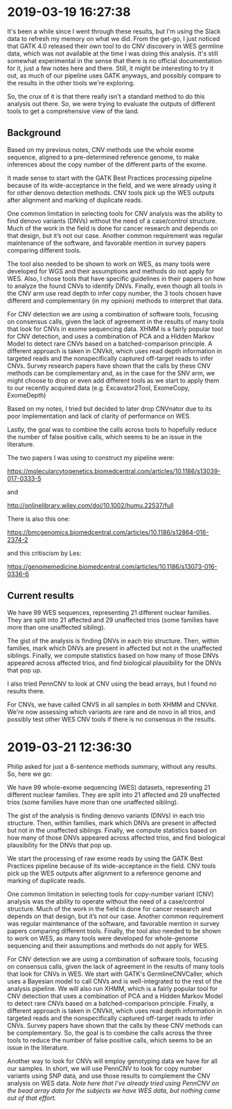 # 2019-03-19 16:27:38

It's been a while since I went through these results, but I'm using the Slack
data to refresh my memory on what we did. From the get-go, I just noticed that
GATK 4.0 released their own tool to do CNV discovery in WES germline data, which
was not available at the time I was doing this analysis. It's still somewhat
experimental in the sense that there is no official documentation for it, just a
few notes here and there. Still, it might be interesting to try it out, as much
of our pipeline uses GATK anyways, and possibly compare to the results in the
other tools we're exploring.

So, the crux of it is that there really isn't a standard method to do this
analysis out there. So, we were trying to evaluate the outputs of different
tools to get a comprehensive view of the land.

## Background

Based on my previous notes, CNV methods use the whole exome sequence, aligned to
a pre-determined reference genome, to make inferences about the copy number of
the different parts of the exome.

It made sense to start with the GATK Best Practices processing pipeline because
of its wide-acceptance in the field, and we were already using it for other
denovo detection methods. CNV tools pick up the WES outputs after alignment and
marking of duplicate reads. 

One common limitation in selecting tools for CNV analysis was the ability to
find denovo variants (DNVs) without the need of a case/control structure. Much
of the work in the field is done for cancer research and depends on that design,
but it’s not our case. Another common requirement was regular maintenance of the
software, and favorable mention in survey papers comparing different tools. 

The tool also needed to be shown to work on WES, as many tools were developed
for WGS and their assumptions and methods do not apply for WES. Also, I chose
tools that have specific guidelines in their papers on how to analyze the found
CNVs to identify DNVs. Finally, even though all tools in the CNV arm use read
depth to infer copy number, the 3 tools chosen have different and complementary
(in my opinion) methods to interpret that data.

For CNV detection we are using a combination of software tools, focusing on consensus calls, given the lack of agreement in the results of many tools that look for CNVs in exome sequencing data. XHMM is a fairly popular tool for CNV detection, and uses a combination of PCA and a Hidden Markov Model to detect rare CNVs based on a batched-comparison principle. A different approach is taken in CNVkit, which uses read depth information in targeted reads and the nonspecifically captured off-target reads to infer CNVs. Survey research papers have shown that the calls by these CNV methods can be complementary and, as in the case for the SNV arm, we might choose to drop or even add different tools as we start to apply them to our recently acquired data (e.g. Excavator2Tool, ExomeCopy, ExomeDepth)

Based on my notes, I tried but decided to later drop CNVnator due to its poor
implementation and lack of clarity of performance on WES. 

Lastly, the goal was to combine the calls across tools to hopefully reduce the
number of false positive calls, which seems to be an issue in the literature.

The two papers I was using to construct my pipeline were:

https://molecularcytogenetics.biomedcentral.com/articles/10.1186/s13039-017-0333-5

and

http://onlinelibrary.wiley.com/doi/10.1002/humu.22537/full

There is also this one:

https://bmcgenomics.biomedcentral.com/articles/10.1186/s12864-016-2374-2

and this critiscism by Les:

https://genomemedicine.biomedcentral.com/articles/10.1186/s13073-016-0336-6


## Current results
We have 99 WES sequences, representing 21 different nuclear families. They are split into 21 affected and 29 unaffected trios (some families have more than one unaffected sibling).

The gist of the analysis is finding DNVs in each trio structure. Then, within families, mark which DNVs are present in affected but not in the unaffected siblings. Finally, we compute statistics based on how many of those DNVs appeared across affected trios, and find biological plausibility for the DNVs that pop up.

I also tried PennCNV to look at CNV using the bead arrays, but I found no
results there.

For CNVs, we have called CNVS in all samples in both XHMM and CNVkit. We're now
assessing which variants are rare and de novo in all trios, and possibly test
other WES CNV tools if there is no consensus in the results.

# 2019-03-21 12:36:30

Philip asked for just a 8-sentence methods summary, without any results. So,
here we go:

We have 99 whole-exome sequencing (WES) datasets, representing 21 different nuclear families. They are split into 21 affected and 29 unaffected trios (some families have more than one unaffected sibling).

The gist of the analysis is finding denovo variants (DNVs) in each trio
structure. Then, within families, mark which DNVs are present in affected but
not in the unaffected siblings. Finally, we compute statistics based on how many
of those DNVs appeared across affected trios, and find biological plausibility
for the DNVs that pop up.

We start the processing of raw exome reads by using the GATK Best Practices
pipeline because of its wide-acceptance in the field. CNV tools pick
up the WES outputs after alignment to a reference genome and marking of duplicate reads. 

One common limitation in selecting tools for copy-number variant (CNV) analysis
was the ability to operate without the need of a case/control structure. Much
of the work in the field is done for cancer research and depends on that design,
but it’s not our case. Another common requirement was regular maintenance of the
software, and favorable mention in survey papers comparing different tools.
Finally, the tool also needed to be shown to work on WES, as many tools were developed
for whole-genome sequencing and their assumptions and methods do not apply for WES.

For CNV detection we are using a combination of software tools, focusing on
consensus calls, given the lack of agreement in the results of many tools that
look for CNVs in WES. We start with GATK's GermlineCNVCaller,
which uses a Bayesian model to call CNVs and is well-integrated to the rest of
the analysis pipeline. We will also run XHMM, which is a fairly popular tool for CNV
detection that uses a combination of PCA and a Hidden Markov Model to detect
rare CNVs based on a batched-comparison principle. Finally, a different approach is taken
in CNVkit, which uses read depth information in targeted reads and the
nonspecifically captured off-target reads to infer CNVs. Survey papers
have shown that the calls by these CNV methods can be complementary. So, the
goal is to combine the calls across the three tools to reduce the
number of false positive calls, which seems to be an issue in the literature.

Another way to look for CNVs will employ genotyping data we have for all our
samples. In short, we will use PennCNV to look for copy number variants using
SNP data, and use those results to complement the CNV analysis on WES data.
*Note here that I've already tried using PennCNV on the bead array data for the
subjects we have WES data, but nothing came out of that effort.*
